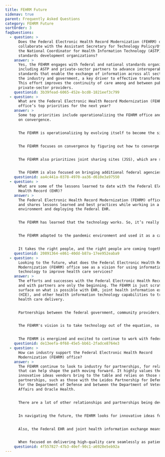 ```yaml
---
title: FEHRM Future
sidenav: true
parent: Frequently Asked Questions
category: FEHRM Future
sortOrder: 3
faqQuestions:
  - question: >
      Does the Federal Electronic Health Record Modernization (FEHRM) office
      collaborate with the Assistant Secretary for Technology Policy/Office of
      the National Coordinator for Health Information Technology (ASTP) and
      standards development organizations?
    answer: >
      Yes, the FEHRM engages with federal and national standards organizations,
      including ASTP and private-sector partners to advance interoperability
      standards that enable the exchange of information across all sectors of
      the industry and government, a key driver to effective transformation.
      This effort improves the continuity of care among and between public and
      private-sector providers.
    questionid: 3b39fead-6065-452e-bcd8-1821eef3c799
  - question: >
      What are the Federal Electronic Health Record Modernization (FEHRM)
      office’s top priorities for the next year?
    answer: >
      Some top priorities include operationalizing the FEHRM office and focusing
      on convergence.


      The FEHRM is operationalizing by evolving itself to become the single provider of the Federal Electronic Health Record (EHR), providing a common set of capabilities across the health care industry.


      The FEHRM focuses on convergence by figuring out how to converge EHR workflows and configurations to streamline the patient experience. While the Department of Defense (DOD), Department of Veterans Affairs (VA), Department of Homeland Security's U.S. Coast Guard (USCG), and Department of Commerce's National Oceanic and Atmospheric Administration (NOAA) have unique clinical and business issues that differ based on their missions, the FEHRM focuses on converging DOD, VA, USCG, and NOAA clinical and business capabilities where appropriate. The FEHRM oversees configuration and content changes to the Federal EHR that are agreed on by the Departments through a joint FEHRM-facilitated decision-making process. The goal is that DOD, VA, USCG, and NOAA providers in the same roles will have a common user experience with the Federal EHR defined by evidence-based best practice. Providers won't need to relearn things depending on where they provide care. From the patient perspective, this means health care will be delivered the same way regardless of where they get care. They have a consistent patient care experience. Convergence ultimately helps enable more standard workflows and practices to enhance clinical decision-making and health care. Workflows are the series of tasks required to complete a health care function (for example, ordering a medication). Standard workflows are considered best practices because they guide compliance with clinical best-care guidelines. Convergence helps determine the best workflow solutions that are safe, effective, and efficient.


      The FEHRM also prioritizes joint sharing sites (JSS), which are sites where DOD and VA share resources (like staff and facilities). Leading the deployment of the EHR JSS, the FEHRM has the potential to enable DOD and VA health care systems to work together in new ways to deliver health care to Service members, Veterans, and their families.


      The FEHRM is also focused on bringing additional federal agencies to the Federal EHR and determining what that looks like.
    questionid: aa4c441a-0378-4970-aa36-d610e3a97550
  - question: >
      What are some of the lessons learned to date with the Federal Electronic
      Health Record (EHR)?
    answer: >
      The Federal Electronic Health Record Modernization (FEHRM) office captures
      and shares lessons learned and best practices while working in a common
      environment and deploying the Federal EHR.


      The FEHRM has learned that the technology works. So, it’s really about change management—the processes, people, culture, training, and communications that need to be in place to be successful. The infrastructure also cannot be antiquated. It must be able to support the newer technologies.


      The FEHRM adapted to the pandemic environment and used it as a catalyst: How can the FEHRM do things better, smarter, and take advantage of tools at its disposal now?


      It takes the right people, and the right people are coming together every day. It takes a team. No individual or organization possesses all the expertise to make this a reality. The FEHRM will continue to build on the team.
    questionid: 20891364-e861-40dd-b87a-17ee952eaba9
  - question: >
      Looking to the future, what does the Federal Electronic Health Record
      Modernization (FEHRM) office see as a vision for using information
      technology to improve health care services?
    answer: >
      The efforts and successes with the Federal Electronic Health Record (EHR)
      and with partners are only the beginning. The FEHRM is just scratching the
      surface on what is possible with EHR, joint health information exchange
      (HIE), and other health information technology capabilities to transform
      health care delivery.


      Partnerships between the federal government, community providers, and commercial vendors will continue to be critical. These partnerships will drive integration, interoperability, and the best possible health care for all patients regardless of where they receive care and who provides it.


      The FEHRM's vision is to take technology out of the equation, so providers and administrators can make the best decisions together on care delivery. The office wants to remove technology as a barrier. It’s about getting the right data to the right person at the right time to make informed health care decisions.


      The FEHRM is energized and excited to continue to work with federal, community, and industry partners to improve health care for all beneficiaries. The possibilities are limitless now that there is a foundation in place.
    questionid: de13eefa-0f68-45e5-bb61-2fadce8764e3
  - question: >
      How can industry support the Federal Electronic Health Record
      Modernization (FEHRM) office?
    answer: >
      The FEHRM continue to look to industry for partnerships, for relationships
      that can help shape the path moving forward. It highly values the
      innovative ideas vendors bring to the table and relies on those steadfast
      partnerships, such as those with the Leidos Partnership for Defense Health
      for the Department of Defense and between the Department of Veterans
      Affairs and Oracle Health.


      There are a lot of other relationships and partnerships being developed as the FEHRM looks toward new technologies and available capabilities.


      In navigating the future, the FEHRM looks for innovative ideas for improving the patient experience and enhancing the quality of care delivery during this time. For example, how does the FEHRM implement the electronic health record (EHR) and train end users with the social distancing precautions in place during the pandemic? Or, how does the office deliver technology at the frontlines of care—whether it’s in theater, in rural America or while a patient is being transported?


      Also, the Federal EHR and joint health information exchange means providers now have access to more information about their patients than ever before to make the best care decisions. The FEHRM needs to make sure this data is usable and built into provider workflows. It needs vendor engagement to do this.


      When focused on delivering high-quality care seamlessly as patients move from one delivery system to another, innovation, integrating new capabilities through expanded partnerships, and collaboration will move things ahead.
    questionid: 4f557827-47b3-40ef-90c1-a6928e5eb92a
---
```

